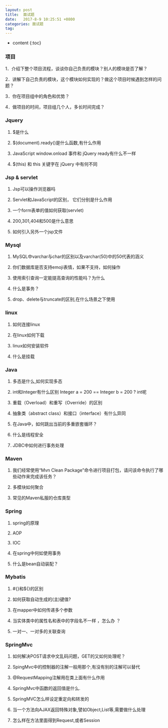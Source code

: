 ```yaml
---
layout: post
title:  面试题
date:   2017-8-9 10:25:51 +0800
categories: 面试题
tag: 
---
```


* content
{:toc}


### 项目
1．介绍下整个项目流程，谈谈你自己负责的模块？别人的模块是否了解？

2．讲解下自己负责的模块，这个模块如何实现的？做这个项目时候遇到怎样的问题？

3．你在项目组中的角色和优势？

4．做项目的时间，项目组几个人，多长时间完成？


### Jquery

1. $是什么

2. $(document).ready()是什么函数,有什么作用

3. JavaScript window.onload 事件和 jQuery ready有什么不一样

4. $(this) 和 this 关键字在 jQuery 中有何不同

### Jsp & servlet

1. Jsp可以操作浏览器吗

2. Servlet和JavaScript的区别， 它们分别是什么作用

3. 一个form表单的值如何获取(servlet)

4. 200,301,404和500是什么意思

5. 如何引入另外一个jsp文件

### Mysql 

1. MySQL中varchar与char的区别以及varchar(50)中的50代表的涵义

2. 你们数据库是否支持emoji表情，如果不支持，如何操作

3. 使用索引查询一定能提高查询的性能吗？为什么

4. 什么是事务？

5. drop、delete与truncate的区别,在什么场景之下使用


### linux 
1. 如何连接linux

2. 在linux如何下载
3. linux如何安装软件
4. 什么是挂载


### Java
1. 多态是什么,如何实现多态

2. int和Integer有什么区别  Integer a = 200  == Integer b = 200 ?  int呢

3. 重载（Overload）和重写（Override）的区别

4. 抽象类（abstract class）和接口（interface）有什么异同

5. 在Java中，如何跳出当前的多重嵌套循环？

6. 什么是线程安全

7. JDBC中如何进行事务处理





### Maven 
1. 我们经常使用“Mvn Clean Package”命令进行项目打包，请问该命令执行了哪些动作来完成该任务？

2. 多模块如何聚合

3. 常见的Maven私服的仓库类型


### Spring

1. spring的原理

2. AOP

3. IOC

4. 在spring中何如使用事务

5. 什么是bean自动装配？


### Mybatis

1. #{}和${}的区别

2. 如何获取自动生成的(主)键值?

3. 在mapper中如何传递多个参数

4. 当实体类中的属性名和表中的字段名不一样 ，怎么办 ？

5. 一对一、一对多的关联查询

### SpringMvc
1. 如何解决POST请求中文乱码问题，GET的又如何处理呢？

2. SpingMvc中的控制器的注解一般用那个,有没有别的注解可以替代

3. @RequestMapping注解用在类上面有什么作用

4. SpringMvc中函数的返回值是什么.

5. SpringMVC怎么样设定重定向和转发的

6. 当一个方法向AJAX返回特殊对象,譬如Object,List等,需要做什么处理

7. 怎么样在方法里面得到Request,或者Session


